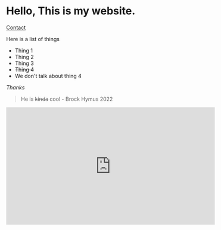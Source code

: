 # Hello, This is my website.

[Contact](https://josh-lucas01.github.io/contact.html)

Here is a list of things

 - Thing 1 
 - Thing 2
 - Thing 3 
 - ~~Thing 4~~
 - We don't talk about thing 4

*Thanks*

> He is ~~kinda~~ cool - Brock Hymus 2022


<iframe width="560" height="315" src="https://www.youtube.com/embed/UgHKb_7884o" title="YouTube video player" frameborder="0" allow="accelerometer; autoplay; clipboard-write; encrypted-media; gyroscope; picture-in-picture" allowfullscreen></iframe>
